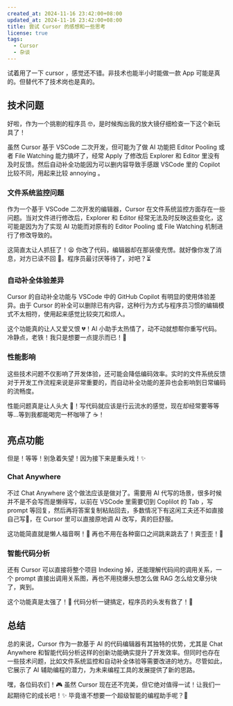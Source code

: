 ```yaml
---
created_at: 2024-11-16 23:42:00+08:00
updated_at: 2024-11-16 23:42:00+08:00
title: 尝试 Cursor 的感想和一些思考
license: true
tags:
  - Cursor
  - 杂谈
---
```


试着用了一下 cursor ，感觉还不错。非技术也能半小时能做一款 App 可能是真的。但替代不了技术岗也是真的。

## 技术问题

好啦，作为一个挑剔的程序员 🤓，是时候掏出我的放大镜仔细检查一下这个新玩具了！

虽然 Cursor 基于 VSCode 二次开发，但可能为了做 AI 功能把 Editor Pooling 或者 File Watching 能力搞坏了，经常 Apply 了修改后 Explorer 和 Editor 里没有及时反馈。然后自动补全功能因为可以删内容导致手感跟 VSCode 里的 Copilot 比较不同，用起来比较 annoying 。

### 文件系统监控问题

作为一个基于 VSCode 二次开发的编辑器，Cursor 在文件系统监控方面存在一些问题。当对文件进行修改后，Explorer 和 Editor 经常无法及时反映这些变化，这可能是因为为了实现 AI 功能而对原有的 Editor Pooling 或 File Watching 机制进行了修改导致的。

这简直太让人抓狂了！😫 你改了代码，编辑器却在那装傻充愣。就好像你发了消息，对方已读不回 💬。程序员最讨厌等待了，对吧？⏳

### 自动补全体验差异

Cursor 的自动补全功能与 VSCode 中的 GitHub Copilot 有明显的使用体验差异。由于 Cursor 的补全可以删除已有内容，这种行为方式与程序员习惯的编辑模式不太相符，使用起来感觉比较突兀和烦人。

这个功能真的让人又爱又恨 💔！AI 小助手太热情了，动不动就想帮你重写代码。冷静点，老铁！我只是想要一点提示而已！🤪

### 性能影响

这些技术问题不仅影响了开发体验，还可能会降低编码效率。实时的文件系统反馈对于开发工作流程来说是非常重要的，而自动补全功能的差异也会影响到日常编码的流畅度。

性能问题真是让人头大 🤯！写代码就应该是行云流水的感觉，现在却经常要等等等...等到我都能喝完一杯咖啡了 ☕️！

## 亮点功能

但是！等等！别急着失望！因为接下来是重头戏！✨

### Chat Anywhere

不过 Chat Anywhere 这个做法应该是做对了。需要用 AI 代写的场景，很多时候并不是不会写而是懒得写，以前在 VSCode 里需要切到 Coplilot 的 Tab ，写 prompt 等回复，然后再将答案复制粘贴回去，多数情况下有这闲工夫还不如直接自己写🤣，在 Cursor 里可以直接原地调 AI 改写，真的巨舒服。

这功能简直就是懒人福音啊！🎯 再也不用在各种窗口之间跳来跳去了！爽歪歪！🎊

### 智能代码分析

还有 Cursor 可以直接将整个项目 Indexing 掉，还能理解代码间的调用关系，一个 prompt 直接出调用关系图，再也不用挠爆头想怎么做 RAG 怎么给文章分块了，爽到。

这个功能真是太强了！🚀 代码分析一键搞定，程序员的头发有救了！💪

## 总结

总的来说，Cursor 作为一款基于 AI 的代码编辑器有其独特的优势，尤其是 Chat Anywhere 和智能代码分析这样的创新功能确实提升了开发效率。但同时也存在一些技术问题，比如文件系统监控和自动补全体验等需要改进的地方。尽管如此，它展示了 AI 辅助编程的潜力，为未来编程工具的发展提供了新的思路。

嘿，各位码农们！🎮 虽然 Cursor 现在还不完美，但它绝对值得一试！让我们一起期待它的成长吧！✨ 毕竟谁不想要一个超级智能的编程助手呢？🌟 

